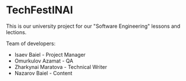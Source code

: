 # TechFestINAI

This is our university project for our "Software Engineering" lessons and lections.

Team of developers:
* Isaev Baiel - Project Manager
* Omurkulov Azamat - QA
* Zharkynai Maratova - Technical Writer
* Nazarov Baiel - Content
